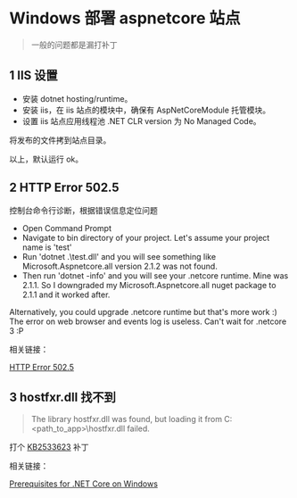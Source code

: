 # Windows 部署 aspnetcore 站点

> 一般的问题都是漏打补丁

## 1 IIS 设置

- 安装 dotnet hosting/runtime。
- 安装 iis，在 iis 站点的模块中，确保有 AspNetCoreModule 托管模块。
- 设置 iis 站点应用线程池 .NET CLR version 为 No Managed Code。

将发布的文件拷到站点目录。

以上，默认运行 ok。

## 2 HTTP Error 502.5

控制台命令行诊断，根据错误信息定位问题

- Open Command Prompt
- Navigate to bin directory of your project. Let's assume your project name is 'test'
- Run 'dotnet .\test.dll' and you will see something like Microsoft.Aspnetcore.all version 2.1.2 was not found.
- Then run 'dotnet -info' and you will see your .netcore runtime. Mine was 2.1.1.
So I downgraded my Microsoft.Aspnetcore.all nuget package to 2.1.1 and it worked after.

Alternatively, you could upgrade .netcore runtime but that's more work :)
The error on web browser and events log is useless. Can't wait for .netcore 3 :P

相关链接：

[HTTP Error 502.5](https://github.com/aspnet/IISIntegration/issues/945)

## 3 hostfxr.dll 找不到

>The library hostfxr.dll was found, but loading it from C:\<path_to_app>\hostfxr.dll failed.

打个 [KB2533623](https://support.microsoft.com/zh-cn/help/2533623/microsoft-security-advisory-insecure-library-loading-could-allow-remot) 补丁

相关链接：

[Prerequisites for .NET Core on Windows](https://docs.microsoft.com/en-us/dotnet/core/windows-prerequisites?tabs=netcore2x)
